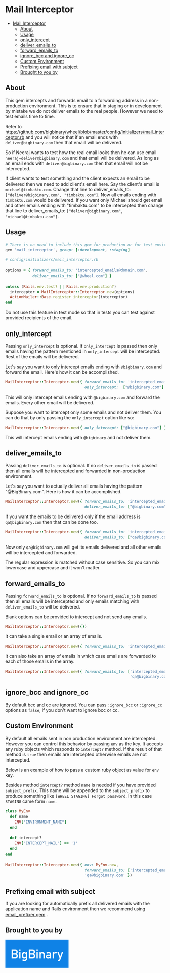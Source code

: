 # Mail Interceptor

- [Mail Interceptor](#mail-interceptor)
  - [About](#about)
  - [Usage](#usage)
  - [only_intercept](#only_intercept)
  - [deliver_emails_to](#deliver_emails_to)
  - [forward_emails_to](#forward_emails_to)
  - [ignore_bcc and ignore_cc](#ignore_bcc-and-ignore_cc)
  - [Custom Environment](#custom-environment)
  - [Prefixing email with subject](#prefixing-email-with-subject)
  - [Brought to you by](#brought-to-you-by)

## About

This gem intercepts and forwards email to a forwarding address in
a non-production environment. This is to ensure that in staging or 
in development by mistake we do not deliver emails to the real people. 
However we need to test emails time to time. 

Refer to https://github.com/bigbinary/wheel/blob/master/config/initializers/mail_interceptor.rb
and you will notice that if an email ends with `deliver@bigbinary.com` then that emaill will be delivered.

So if Neeraj wants to test how the real email looks then he can use email `neeraj+deliver@bigbinary.com` and that email will be delivered. 
As long as an email ends with `deliver@bigbinary.com` then that email will not be intercepted.

If client wants to test something and the client expects an email to be delivered then we need to add client's email here. 
Say the client's email is `michael@timbaktu.com`. 
Change that line to deliver_emails_to: `["deliver@bigbinary.com", "timbaktu.com"]`. 
Now all emails ending with `timbaktu.com` would be delivered. 
If you want only Michael should get email and other emails ending with "timbaktu.com" to be intercepted then change that line to deliver_emails_to: `["deliver@bigbinary.com", "michael@timbaktu.com"]`.

## Usage

```ruby
# There is no need to include this gem for production or for test environment
gem 'mail_interceptor', group: [:development, :staging]
```

```ruby
# config/initializers/mail_interceptor.rb

options = { forward_emails_to: 'intercepted_emails@domain.com',
            deliver_emails_to: ["@wheel.com"] }

unless (Rails.env.test? || Rails.env.production?)
  interceptor = MailInterceptor::Interceptor.new(options)
  ActionMailer::Base.register_interceptor(interceptor)
end
```

Do not use this feature in test mode so that in tests
you can test against provided recipients of the email.

## only_intercept

Passing `only_intercept` is optional. If `only_intercept` is passed then only emails
having the pattern mentioned in `only_intercept` will be intercepted. Rest of the emails
will be delivered.

Let's say you want to only intercept emails ending with `@bigbinary.com` and forward the email.
Here's how it can be accomplished.

```ruby
MailInterceptor::Interceptor.new({ forward_emails_to: 'intercepted_emails@domain.com',
                                   only_intercept:  ["@bigbinary.com"] })
```

This will only intercept emails ending with `@bigbinary.com` and forward the emails. Every other
email will be delivered.

Suppose you want to intercept only some emails and not deliver them. You can do that by only
passing the `only_intercept` option like so:

```ruby
MailInterceptor::Interceptor.new({ only_intercept: ["@bigbinary.com"] })
```

This will intercept emails ending with `@bigbinary` and not deliver them.

## deliver_emails_to

Passing `deliver_emails_to` is optional. If no `deliver_emails_to`
is passed then all emails will be intercepted and forwarded in
non-production environment.

Let's say you want to actually deliver all emails having the pattern
"@BigBinary.com". Here is how it can be accomplished.

```ruby
MailInterceptor::Interceptor.new({ forward_emails_to: 'intercepted_emails@domain.com',
                                   deliver_emails_to: ["@bigbinary.com"] })
```

If you want the emails to be delivered only if the email address is
`qa@bigbinary.com` then that can be done too.

```ruby
MailInterceptor::Interceptor.new({ forward_emails_to: 'intercepted_emails@domain.com',
                                   deliver_emails_to: ["qa@bigbinary.com"] })
```

Now only `qa@bigbinary.com` will get its emails delivered and all other emails
will be intercepted and forwarded.

The regular expression is matched without case sensitive. So you can mix lowercase
and uppercase and it won't matter.

## forward_emails_to

Passing `forward_emails_to` is optional. If no `forward_emails_to`
is passed then all emails will be intercepted and
only emails matching with `deliver_emails_to` will be delivered.

Blank options can be provided to intercept and not send any emails.

```ruby
MailInterceptor::Interceptor.new({})
```

It can take a single email or an array of emails.

```ruby
MailInterceptor::Interceptor.new({ forward_emails_to: 'intercepted_emails@bigbinary.com' })
```

It can also take an array of emails in which case emails are forwarded to each of those emails in the array.

```ruby
MailInterceptor::Interceptor.new({ forward_emails_to: ['intercepted_emails@bigbinary.com',
                                                       'qa@bigbinary.com' })
```

## ignore_bcc and ignore_cc

By default bcc and cc are ignored.
You can pass `:ignore_bcc` or `:ignore_cc` options as `false`,
if you don't want to ignore bcc or cc.

## Custom Environment

By default all emails sent in non production environment are
intercepted. However you can control this behavior by passing `env` as
the key. It accepts any ruby objects which responds to `intercept?`
method. If the result of that method is `true` then emails are
intercepted otherwise emails are not intercepted.

Below is an example of how to pass a custom ruby object as value for
`env` key.

Besides method `intercept?` method `name` is needed if you have provided
`subject_prefix`. This name will be appended to the `subject_prefix` to
produce something like `[WHEEL STAGING] Forgot password`. In this case
`STAGING` came form `name`.

```ruby
class MyEnv
  def name
    ENV["ENVIRONMENT_NAME"]
  end

  def intercept?
    ENV["INTERCEPT_MAIL"] == '1'
  end
end

MailInterceptor::Interceptor.new({ env: MyEnv.new,
                                   forward_emails_to: ['intercepted_emails@bigbinary.com',
                                   'qa@bigbinary.com' })
```

## Prefixing email with subject

If you are looking for automatically prefix all delivered emails with the application name and Rails environment
then we recommend using [email_prefixer gem](https://github.com/wireframe/email_prefixer) .

## Brought to you by
<a href='http://BigBinary.com'><img src="https://raw.githubusercontent.com/bigbinary/bigbinary-assets/press-assets/PNG/logo-light-solid-small.png?raw=true" width="200px"/></a>
